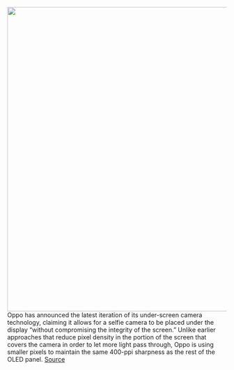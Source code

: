 <img src='https://cdn.vox-cdn.com/thumbor/DYn-LVVrfNWqCuZeLRTr11JLh08=/0x0:4123x2754/1200x0/filters:focal(0x0:4123x2754):no_upscale()/cdn.vox-cdn.com/uploads/chorus_asset/file/22760057/OPPO_USC_E_book_Reading.JPG' width='700px' /><br/>
Oppo has announced the latest iteration of its under-screen camera technology, claiming it allows for a selfie camera to be placed under the display “without compromising the integrity of the screen.” Unlike earlier approaches that reduce pixel density in the portion of the screen that covers the camera in order to let more light pass through, Oppo is using smaller pixels to maintain the same 400-ppi sharpness as the rest of the OLED panel.
<a href='https://www.theverge.com/2021/8/3/22608812/oppo-next-generation-under-screen-camera-tech-announced'> Source <a/>